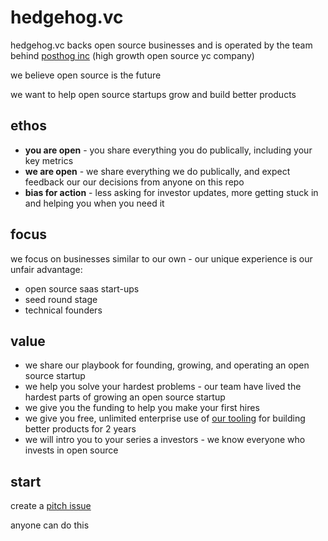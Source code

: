 # hedgehog.vc

hedgehog.vc backs open source businesses and is operated by the team behind [posthog inc](https://posthog.com) (high growth open source yc company)

we believe open source is the future 

we want to help open source startups grow and build better products

## ethos

* **you are open** - you share everything you do publically, including your key metrics
* **we are open** - we share everything we do publically, and expect feedback our our decisions from anyone on this repo
* **bias for action** - less asking for investor updates, more getting stuck in and helping you when you need it

## focus

we focus on businesses similar to our own - our unique experience is our unfair advantage:

* open source saas start-ups
* seed round stage
* technical founders

## value

* we share our playbook for founding, growing, and operating an open source startup
* we help you solve your hardest problems - our team have lived the hardest parts of growing an open source startup
* we give you the funding to help you make your first hires
* we give you free, unlimited enterprise use of [our tooling](https://posthog.com/product) for building better products for 2 years
* we will intro you to your series a investors - we know everyone who invests in open source

## start

create a [pitch issue](https://github.com/PostHog/hedgehog.vc/issues/new?assignees=&labels=pitch&template=pitch.md&title=%5BPITCH%5D)

anyone can do this
